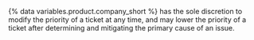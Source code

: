 {% data variables.product.company_short %} has the sole discretion to modify the priority of a ticket at any time, and may lower the priority of a ticket after determining and mitigating the primary cause of an issue.
